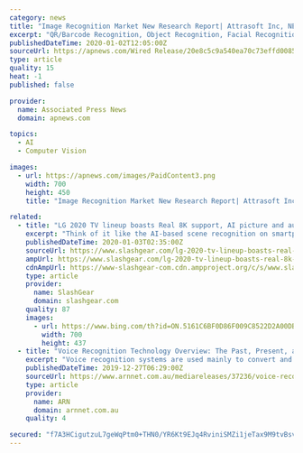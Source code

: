 ```yaml
---
category: news
title: "Image Recognition Market New Research Report| Attrasoft Inc, NEC Corporation, Google Inc"
excerpt: "QR/Barcode Recognition, Object Recognition, Facial Recognition, Pattern Recognition, Optical Character Recognition. Segmentation on the basis of component: Hardware, Software, Service, Segmentation on the basis of application: Augmented Reality, Scanning Imaging, Security Surveillance, Marketing Advertising, Image Search, Segmentation on the ..."
publishedDateTime: 2020-01-02T12:05:00Z
sourceUrl: https://apnews.com/Wired Release/20e8c5c9a540ea70c73effd0085b6585
type: article
quality: 15
heat: -1
published: false

provider:
  name: Associated Press News
  domain: apnews.com

topics:
  - AI
  - Computer Vision

images:
  - url: https://apnews.com/images/PaidContent3.png
    width: 700
    height: 450
    title: "Image Recognition Market New Research Report| Attrasoft Inc, NEC Corporation, Google Inc"

related:
  - title: "LG 2020 TV lineup boasts Real 8K support, AI picture and audio recognition"
    excerpt: "Think of it like the AI-based scene recognition on smartphone cameras, just for video and audio playback. That AI also applies to voice recognition, either on its own or connected with Amazon’s, Apple’s, and Google’s smart home ecosystems. Curiously, LG seems silent on the design of the TVs, perhaps avoiding being compared too much with ..."
    publishedDateTime: 2020-01-03T02:35:00Z
    sourceUrl: https://www.slashgear.com/lg-2020-tv-lineup-boasts-real-8k-support-ai-picture-and-audio-recognition-02605052/
    ampUrl: https://www.slashgear.com/lg-2020-tv-lineup-boasts-real-8k-support-ai-picture-and-audio-recognition-02605052/amp/
    cdnAmpUrl: https://www-slashgear-com.cdn.ampproject.org/c/s/www.slashgear.com/lg-2020-tv-lineup-boasts-real-8k-support-ai-picture-and-audio-recognition-02605052/amp/
    type: article
    provider:
      name: SlashGear
      domain: slashgear.com
    quality: 87
    images:
      - url: https://www.bing.com/th?id=ON.5161C6BF0D86F009C8522D2A00DB4998
        width: 700
        height: 437
  - title: "Voice Recognition Technology Overview: The Past, Present, and Future"
    excerpt: "Voice recognition systems are used mainly to convert and decrypt human voice into speech which can easily be understood by any computerized system. Global 'Voice Recognition Market' Research Report 2020-2029 is a vast research database spread across various pages with numerous tables, charts, and figures in it, which provides a complete data ..."
    publishedDateTime: 2019-12-27T06:29:00Z
    sourceUrl: https://www.arnnet.com.au/mediareleases/37236/voice-recognition-technology-overview-the-past/
    type: article
    provider:
      name: ARN
      domain: arnnet.com.au
    quality: 4

secured: "f7A3HCigutzuL7geWqPtm0+THN0/YR6Kt9EJq4RviniSMZi1jeTax9M9tvBsvDl5PYCyHOM1Uj3ekBdrgHgAP4X6HC6EyKvD78KjxffmXTQSaZS8r2OcXh+SgEovzf3bh9WARoTvm2hzrs17kM25F+WBGQT2Zd+5hndbbH0sjjf1NIvCgOdiAkwDeHg6n2oCNbF2MhjXg416LCiFH/0xsAhC3neyOwTa1UxzmxvUFpizE4gq2deQs3IXnkvxoHna9VWVTEYn0iDa5zBW9Cmorw==;AP8veY9pB6/E3ZKxmlourw=="
---
```


